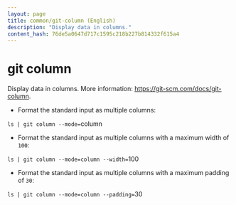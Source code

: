 ```yaml
---
layout: page
title: common/git-column (English)
description: "Display data in columns."
content_hash: 76de5a0647d717c1595c218b227b814332f615a4
---
```

# git column

Display data in columns.
More information: <https://git-scm.com/docs/git-column>.

- Format the standard input as multiple columns:

`ls | git column --mode=`<span class="tldr-var badge badge-pill bg-dark-lm bg-white-dm text-white-lm text-dark-dm font-weight-bold">column</span>

- Format the standard input as multiple columns with a maximum width of `100`:

`ls | git column --mode=column --width=`<span class="tldr-var badge badge-pill bg-dark-lm bg-white-dm text-white-lm text-dark-dm font-weight-bold">100</span>

- Format the standard input as multiple columns with a maximum padding of `30`:

`ls | git column --mode=column --padding=`<span class="tldr-var badge badge-pill bg-dark-lm bg-white-dm text-white-lm text-dark-dm font-weight-bold">30</span>
